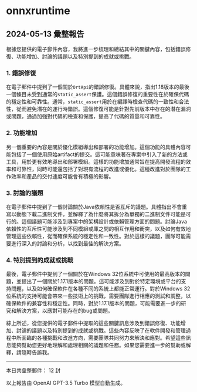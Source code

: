 # onnxruntime

## 2024-05-13 彙整報告

根據您提供的電子郵件內容，我將進一步梳理和總結其中的關鍵內容，包括錯誤修復、功能增加、討論的議題以及特別提到的成就或挑戰。



### 1. 錯誤修復

在電子郵件中提到了一個關於`OrtApi`的錯誤修復。具體來說，指出1.18版本的最後一個條目未受到通常的`static_assert`保護。這個錯誤修復的重要性在於確保代碼的穩定性和可靠性。通常，`static_assert`用於在編譯時檢查代碼的一致性和合法性，從而避免潛在的運行時錯誤。這個修復可能是針對先前版本中存在的潛在漏洞或問題，通過加強對代碼的檢查和保護，提高了代碼的質量和可靠性。



### 2. 功能增加

另一個重要的內容是關於優化模組導出和部署的功能增加。這個功能的具體內容可能包括了一個使用原始artifact的提交。這可能意味著在專案中引入了新的方法或工具，用於更有效地導出和部署模組。這樣的功能增加通常旨在提高開發流程的效率和可靠性，同時可能還包括了對現有流程的改進或優化。這種改進對於團隊的工作效率和產品的交付速度可能會有積極的影響。



### 3. 討論的議題

在電子郵件中提到了一個討論關於Java依賴性是否互斥的議題。具體指出不會重寫以動態下載二進制文件，並解釋了為什麼將其拆分為單獨的二進制文件可能是可行的。這個議題可能涉及到專案中的架構設計或依賴管理方面的問題。討論Java依賴性的互斥性可能涉及到不同模組或庫之間的相互作用和衝突，以及如何有效地管理這些依賴性，從而確保系統的穩定性和一致性。對於這樣的議題，團隊可能需要進行深入的討論和分析，以找到最佳的解決方案。



### 4. 特別提到的成就或挑戰

最後，電子郵件中提到了一個關於在Windows 32位系統中可使用的最高版本的問題，並提出了一個關於1.17.1版本的問題。這可能涉及到對於特定環境或平台的支持問題，以及如何確保軟件在各種不同的系統上都能正常運行。對於Windows 32位系統的支持可能會帶來一些技術上的挑戰，需要團隊進行相應的測試和調整，以確保軟件的兼容性和穩定性。同時，對於1.17.1版本的問題，可能需要進一步的研究和解決方案，以應對可能存在的bug或問題。



綜上所述，從您提供的電子郵件中提取的這些關鍵訊息涉及到錯誤修復、功能增加、討論的議題以及特別提到的成就或挑戰。這些內容反映了在軟件開發和管理過程中所面臨的各種挑戰和改進方向，需要團隊共同努力來解決和應對。希望這些訊息能夠幫助您更好地理解和處理相關的議題和任務。如果您需要進一步的幫助或解釋，請隨時告訴我。



---



本日共彙整郵件： 12 封



以上報告由 OpenAI GPT-3.5 Turbo 模型自動生成。